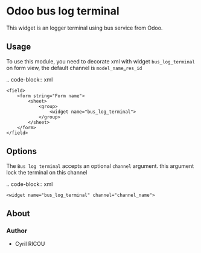 
# Odoo bus log terminal

This widget is an logger terminal using bus service from Odoo.

## Usage

To use this module, you need to decorate xml with widget ``bus_log_terminal`` on form view, the default channel is ``model_name``_``res_id``

.. code-block:: xml

    <field>
        <form string="Form name">
            <sheet>
                <group>
                    <widget name="bus_log_terminal">
                </group>
            </sheet>
        </form>
    </field>

## Options

The ``Bus log terminal`` accepts an optional ``channel`` argument. this argument lock the terminal on this channel

.. code-block:: xml

    <widget name="bus_log_terminal" channel="channel_name">

## About
### Author

* Cyril RICOU